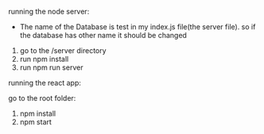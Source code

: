 
running the node server:
- The name of the Database is test
in my index.js file(the server file). 
so if the database has other name 
it should be changed

1. go to the /server directory
2. run npm install
3. run npm run server

running the react app: 

go to the root folder:

1. npm install
2. npm start


